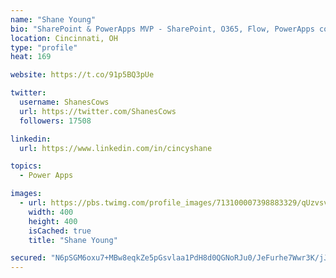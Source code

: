 ```yaml
---
name: "Shane Young"
bio: "SharePoint & PowerApps MVP - SharePoint, O365, Flow, PowerApps consulting? @PowerApps911 | Pure Snark? You found it."
location: Cincinnati, OH
type: "profile"
heat: 169

website: https://t.co/91p5BQ3pUe

twitter:
  username: ShanesCows
  url: https://twitter.com/ShanesCows
  followers: 17508

linkedin:
  url: https://www.linkedin.com/in/cincyshane

topics:
  - Power Apps

images:
  - url: https://pbs.twimg.com/profile_images/713100007398883329/qUzvsvQ3_400x400.jpg
    width: 400
    height: 400
    isCached: true
    title: "Shane Young"

secured: "N6pSGM6oxu7+MBw8eqkZe5pGsvlaa1PdH8d0QGNoRJu0/JeFurhe7Wwr3K/jJ19x4+cf9aloPUO85r6rJDfOlppgCLlwqqU1Y+2YSF4umX3ctDsEfr8tzmSa/TM5XUcS12GPBf6kQrUPfqoyFLaMuuZzqrOMl6zLlb9Sb5kq3CUJVZdnSBV2dESumhqhaT/NXDlAbHnhJ/LRV3zI91huDer1FOk7QxJCGZ5IpHNz1cgw01sfSrCbPQU6Tn1VBWpS9R9EVuMG6xwOoE1k1p++lp2HYQx8GdqFJ/EqD4Np6i9nh2SeaAitLl8Yd/VW2jqXObfDaOJkx8BFaiKJECTIVLUIf5sQUHDDa9WqmGcGUIo8rB7Wl28ZBCF79vD6uTvCMuznqe28pWgwFW6H4IVJ7DG1PM99/8RRQEQloxzNQ+M=;787U2LwD3N3FDjuR1vSRQg=="
---
```


